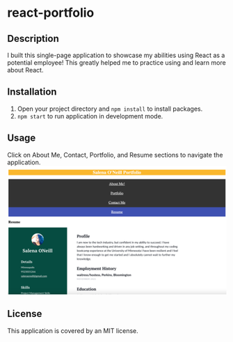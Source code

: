 # react-portfolio

## Description

I built this single-page application to showcase my abilities using React as a potential employee! This greatly helped me to practice using and learn more about React. 

## Installation

1. Open your project directory and `npm install` to install packages.
2. `npm start` to run application in development mode.

## Usage

Click on About Me, Contact, Portfolio, and Resume sections to navigate the application.
![application screenshot](src/images/portfolio.png)

## License

This application is covered by an MIT license.
